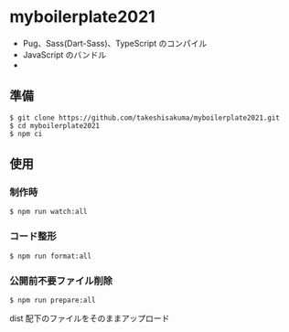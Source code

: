 # myboilerplate2021

- Pug、Sass(Dart-Sass)、TypeScript のコンパイル
- JavaScript のバンドル
-

## 準備

```
$ git clone https://github.com/takeshisakuma/myboilerplate2021.git
$ cd myboilerplate2021
$ npm ci
```

## 使用

### 制作時

```
$ npm run watch:all
```

### コード整形

```
$ npm run format:all
```

### 公開前不要ファイル削除

```
$ npm run prepare:all
```

dist 配下のファイルをそのままアップロード
